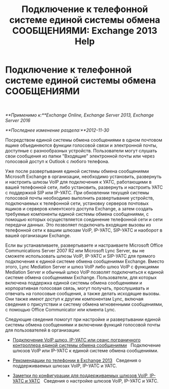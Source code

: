 ﻿---
title: 'Подключение к телефонной системе единой системы обмена СООБЩЕНИЯМИ: Exchange 2013 Help'
TOCTitle: Подключение к телефонной системе единой системы обмена СООБЩЕНИЯМИ
ms:assetid: 92c3e029-f732-4d6d-b147-2b3006d5f088
ms:mtpsurl: https://technet.microsoft.com/ru-ru/library/JJ673544(v=EXCHG.150)
ms:contentKeyID: 50556408
ms.date: 05/22/2018
mtps_version: v=EXCHG.150
ms.translationtype: MT
---

# Подключение к телефонной системе единой системы обмена СООБЩЕНИЯМИ

 

_**Применимо к:**Exchange Online, Exchange Server 2013, Exchange Server 2016_

_**Последнее изменение раздела:**2012-11-30_

Посредством единой системы обмена сообщениями в одном почтовом ящике объединяются функции голосовой связи и электронной почты, доступные с разнообразных устройств. Пользователи могут слушать свои сообщения из папки "Входящие" электронной почты или через голосовой доступ к Outlook с любого телефона.

Уже после развертывания единой системы обмена сообщениями Microsoft Exchange в организации, необходимо установить, развернуть и настроить шлюзы VoIP для подключения к УАТС, работающими в вашей телефонной сети, либо установить, развернуть и настроить УАТС с поддержкой SIP или IP-УАТС. При обновлении текущей системы голосовой почты необходимо выполнить развертывание устройств, подключаемых к телефонной сети, установку серверов почтовых ящиков и серверов клиентского доступа Exchange, а затем создать требуемые компоненты единой системы обмена сообщениями, с помощью которых осуществляется соединение телефонной сети и сети передачи данных. Это позволяет подключать входящие вызовы из телефонной сети к вашим шлюзам VoIP, IP-УАТС, SIP-УАТС и наоборот в вашей организации Exchange.

Если вы устанавливаете, развертываете и настраиваете Microsoft Office Communications Server 2007 R2 или Microsoft Lync Server, вы не сможете использовать шлюзы VoIP, IP-УАТС и SIP-УАТС для прямого подключения к единой системе обмена сообщениями Exchange. Вместо этого, Lync Mediation Server и шлюз VoIP либо шлюз VoIP с функциями Mediation Server и обычный шлюз VoIP позволят подключиться к единой системе обмена сообщениями Exchange. Пользователи, для которых включена поддержка единой системы обмена сообщениями и корпоративная голосовая связь, могут получать, прослушивать и отвечать на голосовые сообщения, а также делать исходящие вызовы. Они также имеют доступ к другим компонентам Lync, включая сведения о присутствии и систему обмена мгновенными сообщениями, с помощью Office Communicator или клиента Lync.

Следующие сведения помогут при настройке и развертывании единой системы обмена сообщениями и включении функций голосовой почты для пользователей в организации:

  - [Подключение VoIP шлюз, IP-УАТС или сеанс пограничного контроллера единой системы обмена сообщениями](connect-a-voip-gateway-ip-pbx-or-session-border-controller-to-um-exchange-2013-help.md)   Подключение шлюзов VoIP или IP-УАТС к единой системе обмена сообщениями.

  - [Рекомендации по телефонии в Exchange 2013](telephony-advisor-for-exchange-2013-exchange-2013-help.md)   Сведения о поддерживаемых шлюзах VoIP, IP-УАТС и УАТС.

  - [Заметки по конфигурации для поддерживаемых шлюзов VoIP, IP-УАТС и УАТС](configuration-notes-for-supported-voip-gateways-ip-pbxs-and-pbxs-exchange-2013-help.md)   Сведения о настройке шлюзов VoIP, IP-УАТС и УАТС.

